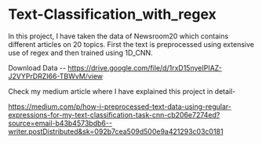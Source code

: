 # Text-Classification_with_regex
In this project, I have taken the data of Newsroom20 which contains different articles on 20 topics. First the text is preprocessed using extensive use of regex and then trained using 1D_CNN.

Download Data -- https://drive.google.com/file/d/1rxD15nyeIPIAZ-J2VYPrDRZI66-TBWvM/view

Check my medium article where I have explained this project in detail-

https://medium.com/p/how-i-preprocessed-text-data-using-regular-expressions-for-my-text-classification-task-cnn-cb206e7274ed?source=email-b43b4573bdb6--writer.postDistributed&sk=092b7cea509d500e9a421293c03c0181

